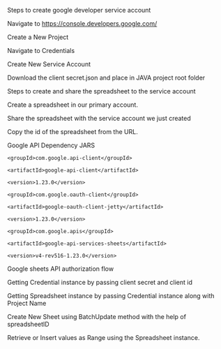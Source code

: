 Steps to create google developer service account  

Navigate to https://console.developers.google.com/ 

Create a New Project 

Navigate to Credentials 

Create New Service Account 

Download the client secret.json and place in JAVA project root folder 

Steps to create and share the spreadsheet to the service account 

Create a spreadsheet in our primary account. 

Share the spreadsheet with the service account we just created 

Copy the id of the spreadsheet from the URL. 

Google API Dependency JARS 

<dependency> 

    <groupId>com.google.api-client</groupId> 

    <artifactId>google-api-client</artifactId> 

    <version>1.23.0</version> 

</dependency> 

<dependency> 

    <groupId>com.google.oauth-client</groupId> 

    <artifactId>google-oauth-client-jetty</artifactId> 

    <version>1.23.0</version> 

</dependency> 

<dependency> 

    <groupId>com.google.apis</groupId> 

    <artifactId>google-api-services-sheets</artifactId> 

    <version>v4-rev516-1.23.0</version> 

</dependency> 

 

Google sheets API authorization flow 

Getting Credential instance by passing client secret and client id 

Getting Spreadsheet instance by passing Credential instance along with Project Name 

Create New Sheet using BatchUpdate method with the help of spreadsheetID 

Retrieve or Insert values as Range using the Spreadsheet instance. 

 
 

 
